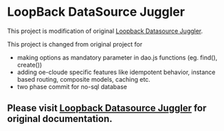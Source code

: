 ﻿# LoopBack DataSource Juggler

This project is modification of original [Loopback Datasource Juggler](https://github.com/strongloop/loopback-datasource-juggler).

This project is changed from original project for
* making options as mandatory parameter in dao.js functions (eg. find(), create())
* adding oe-cloude specific features like idempotent behavior, instance based routing, composite models, caching etc.
* two phase commit for no-sql database


## Please visit [Loopback Datasource Juggler](https://github.com/strongloop/loopback-datasource-juggler) for original documentation.

